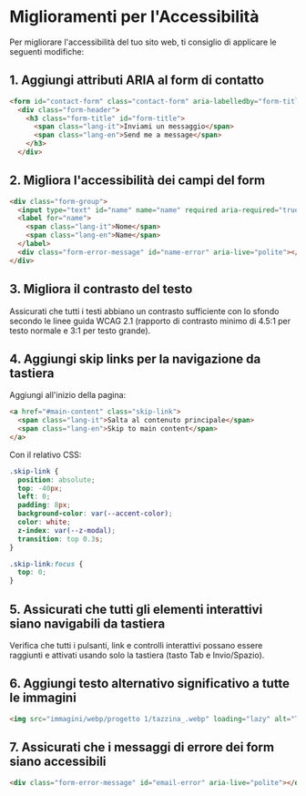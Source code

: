 # Miglioramenti per l'Accessibilità

Per migliorare l'accessibilità del tuo sito web, ti consiglio di applicare le seguenti modifiche:

## 1. Aggiungi attributi ARIA al form di contatto

```html
<form id="contact-form" class="contact-form" aria-labelledby="form-title">
  <div class="form-header">
    <h3 class="form-title" id="form-title">
      <span class="lang-it">Inviami un messaggio</span>
      <span class="lang-en">Send me a message</span>
    </h3>
  </div>
```

## 2. Migliora l'accessibilità dei campi del form

```html
<div class="form-group">
  <input type="text" id="name" name="name" required aria-required="true">
  <label for="name">
    <span class="lang-it">Nome</span>
    <span class="lang-en">Name</span>
  </label>
  <div class="form-error-message" id="name-error" aria-live="polite"></div>
</div>
```

## 3. Migliora il contrasto del testo

Assicurati che tutti i testi abbiano un contrasto sufficiente con lo sfondo secondo le linee guida WCAG 2.1 (rapporto di contrasto minimo di 4.5:1 per testo normale e 3:1 per testo grande).

## 4. Aggiungi skip links per la navigazione da tastiera

Aggiungi all'inizio della pagina:

```html
<a href="#main-content" class="skip-link">
  <span class="lang-it">Salta al contenuto principale</span>
  <span class="lang-en">Skip to main content</span>
</a>
```

Con il relativo CSS:

```css
.skip-link {
  position: absolute;
  top: -40px;
  left: 0;
  padding: 8px;
  background-color: var(--accent-color);
  color: white;
  z-index: var(--z-modal);
  transition: top 0.3s;
}

.skip-link:focus {
  top: 0;
}
```

## 5. Assicurati che tutti gli elementi interattivi siano navigabili da tastiera

Verifica che tutti i pulsanti, link e controlli interattivi possano essere raggiunti e attivati usando solo la tastiera (tasto Tab e Invio/Spazio).

## 6. Aggiungi testo alternativo significativo a tutte le immagini

```html
<img src="immagini/webp/progetto 1/tazzina_.webp" loading="lazy" alt="Tazzina in ceramica bianca, vista frontale con dettaglio del manico ergonomico" class="project-image">
```

## 7. Assicurati che i messaggi di errore dei form siano accessibili

```html
<div class="form-error-message" id="email-error" aria-live="polite"></div>
```
